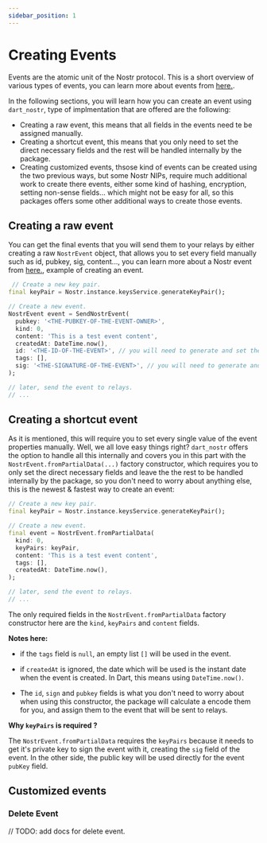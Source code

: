 ```yaml
---
sidebar_position: 1
---
```


# Creating Events

Events are the atomic unit of the Nostr protocol. This is a short overview of various types of events, you can learn more about events from [here.](https://nostr.com/the-protocol/events).

In the following sections, you will learn how you can create an event using `dart_nostr`, type of implmentation that are offered are the following:

- Creating a raw event, this means that all fields in the events need te be assigned manually.
- Creating a shortcut event, this means that you only need to set the direct necessary fields and the rest will be handled internally by the package.
- Creating customized events, thsose kind of events can be created using the two previous ways, but some Nostr NIPs, require much additional work to create there events, either some kind of hashing, encryption, setting non-sense fields... which might not be easy for all, so this packages offers some other additional ways to create those events.

## Creating a raw event

You can get the final events that you will send them to your relays by either creating a raw `NostrEvent` object, that allows you to set every field manually such as id, pubkey, sig, content..., you can learn more about a Nostr event from [here.](https://github.com/nostr-protocol/nips/blob/master/01.md), example of creating an event.

```dart
 // Create a new key pair.
final keyPair = Nostr.instance.keysService.generateKeyPair();

// Create a new event.
NostrEvent event = SendNostrEvent(
  pubkey: '<THE-PUBKEY-OF-THE-EVENT-OWNER>',
  kind: 0,
  content: 'This is a test event content',
  createdAt: DateTime.now(),
  id: '<THE-ID-OF-THE-EVENT>', // you will need to generate and set the id of the event manually by hashing other event fields, please refer to the official Nostr protocol documentation to learn how to do it yourself.
  tags: [],
  sig: '<THE-SIGNATURE-OF-THE-EVENT>', // you will need to generate and set the signature of the event manually by signing the event's id, please refer to the official Nostr protocol documentation to learn how to do it yourself.
);

// later, send the event to relays.
// ...
```

## Creating a shortcut event

As it is mentioned, this will require you to set every single value of the event properties manually. Well, we all love easy things right? `dart_nostr` offers the option to handle all this internally and covers you in this part with the  `NostrEvent.fromPartialData(...)` factory constructor, which requires you to only set the direct necessary fields and leave the the rest to be handled internally by the package, so you don't need to worry about anything else, this is the newest & fastest way to create an event:

```dart
// Create a new key pair.
final keyPair = Nostr.instance.keysService.generateKeyPair();

// Create a new event.
final event = NostrEvent.fromPartialData(
  kind: 0,
  keyPairs: keyPair,
  content: 'This is a test event content',
  tags: [],
  createdAt: DateTime.now(),
);

// later, send the event to relays.
// ...
```

The only required fields in the  `NostrEvent.fromPartialData` factory constructor here are the `kind`, `keyPairs` and `content` fields.

**Notes here:**

- if the `tags` field is `null`, an empty list `[]` will be used in the event.

- if `createdAt` is ignored, the date which will be used is the instant date when the event is created. In Dart, this means using `DateTime.now()`.

- The `id`, `sign` and `pubkey` fields is what you don't need to worry about when using this constructor, the package will calculate a encode them for you, and assign them to the event that will be sent to relays.

**Why `keyPairs` is required ?**

The `NostrEvent.fromPartialData` requires the `keyPairs` because it needs to get it's private key to sign the event with it, creating the `sig` field of the event. In the other side, the public key will be used directly for the event `pubKey` field.

## Customized events

### Delete Event

// TODO: add docs for delete event.
